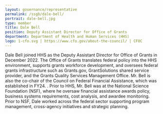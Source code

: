 ```yaml
---
layout: governance/representative
permalink: /ssgb/dale-bell/
portrait: dale-bell.jpg
type: member
title: Dale Bell
position: Deputy Assistant Director for Office of Grants
department: Department of Health and Human Services (HHS)
logo: 1-cfo.svg | https://www.cfo.gov/about-the-council/ | CFOC
---
```


Dale Bell joined HHS as the Deputy Assistant Director for Office of Grants in December 2022.  The Office of Grants translates federal policy into the HHS environment, supports grants workforce development, and oversees federal grants infrastructure such as Grants.gov, GrantSolutions shared service provider, and the Grants Quality Services Management Office.  Mr. Bell is also the co-chair of the Council on Federal Financial Assistance, which was established in FY24.  . Prior to HHS, Mr. Bell was at the National Science Foundation (NSF), where he oversaw financial assistance awards  policy, business systems requirements, cost analysis, and awardee monitoring.  Prior to NSF, Dale worked across the federal sector supporting program management, cross-agency initiatives and strategic planning.